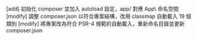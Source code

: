 [add] 初始化 composer 並加入 autoload 設定，app/ 對應 App\ 命名空間
[modify] 調整 composer.json 以符合專案結構，改用 classmap 自動載入 19 個類別
[modify] 將專案改為符合 PSR-4 規範的自動載入，重新命名目錄並更新 composer.json
